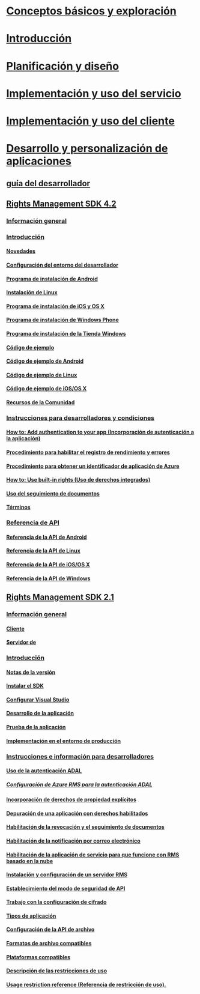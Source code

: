 # [Conceptos básicos y exploración](/rights-management/understand-explore/azure-rights-management)
# [Introducción](/rights-management/get-started/requirements-azure-rms)
# [Planificación y diseño](/rights-management/plan-design/deployment-roadmap)
# [Implementación y uso del servicio](/rights-management/deploy-use/activate-service)
# [Implementación y uso del cliente](/rights-management/rms-client/use-client)
# [Desarrollo y personalización de aplicaciones](developers-guide.md)
## [guía del desarrollador](developers-guide.md)
## [Rights Management SDK 4.2](active-directory-rights-management-services-multi-platform-thin-client-sdk-portal.md)
### [Información general](overview.md)
### [Introducción](get-started.md)
#### [Novedades](release-notes.md)
#### [Configuración del entorno del desarrollador](setup-Developer-environment.md)
#### [Programa de instalación de Android](android-sdk.md)
#### [Instalación de Linux](linux-setup.md)
#### [Programa de instalación de iOS y OS X](ios-sdk.md)
#### [Programa de instalación de Windows Phone](windows-phone-apps.md)
#### [Programa de instalación de la Tienda Windows](winrt-sdk.md)
#### [Código de ejemplo](code-examples.md)
#### [Código de ejemplo de Android](android-code.md)
#### [Código de ejemplo de Linux](linux-c-code-examples.md)
#### [Código de ejemplo de iOS/OS X](ios-os-x-code-examples.md)
#### [Recursos de la Comunidad](community-resources.md)
### [Instrucciones para desarrolladores y condiciones](core-concepts.md)
#### [How to: Add authentication to your app (Incorporación de autenticación a la aplicación)](authentication-integration.md)
#### [Procedimiento para habilitar el registro de rendimiento y errores](enabling-logging.md)
#### [Procedimiento para obtener un identificador de aplicación de Azure](application-id.md)
#### [How to: Use built-in rights (Uso de derechos integrados)](built-in-rights-usage-restriction-reference.md)
#### [Uso del seguimiento de documentos](how-to-use-document-tracking.md)
#### [Términos](terms.md)
### [Referencia de API](api-reference-4-2.md)
#### [Referencia de la API de Android](android-namespaces.md)
#### [Referencia de la API de Linux](linux-c-api-reference.md)
#### [Referencia de la API de iOS/OS X](/rights-management/sdk/4.2/api/iOS/iOS)
#### [Referencia de la API de Windows](/rights-management/sdk/4.2/api/winrt/Microsoft.RightsManagement)
## [Rights Management SDK 2.1](microsoft-information-protection-and-control-client-portal.md)
### [Información general](ad-rms-overview.md)
#### [Cliente](ad-rms-client.md)
#### [Servidor de](ad-rms-server.md)
### [Introducción](getting-started-with-ad-rms-2-0.md)
#### [Notas de la versión](release-notes-rtm.md)
#### [Instalar el SDK](install-the-rms-sdk.md)
#### [Configurar Visual Studio](how-to-configure-a-visual-studio-project-to-use-the-ad-rms-sdk-2-0.md)
#### [Desarrollo de la aplicación](developing-your-application.md)
#### [Prueba de la aplicación](how-to-set-up-your-test-environment.md)
#### [Implementación en el entorno de producción](deploying-your-application.md)
### [Instrucciones e información para desarrolladores](Developer-notes.md)
#### [Uso de la autenticación ADAL](how-to-use-adal-authentication.md)
##### [Configuración de Azure RMS para la autenticación ADAL](adal-auth.md)
#### [Incorporación de derechos de propiedad explícitos](add-explicit-owner-rights.md)
#### [Depuración de una aplicación con derechos habilitados](debugging-applications-that-use-ad-rms.md)
#### [Habilitación de la revocación y el seguimiento de documentos](tracking-content.md)
#### [Habilitación de la notificación por correo electrónico](how-to-enable-email-notification.md)
#### [Habilitación de la aplicación de servicio para que funcione con RMS basado en la nube](how-to-use-file-api-with-aadrm-cloud.md)
#### [Instalación y configuración de un servidor RMS](how-to-install-and-configure-an-rms-server.md)
#### [Establecimiento del modo de seguridad de API](setting-the-api-security-mode-api-mode.md)
#### [Trabajo con la configuración de cifrado](working-with-encryption.md)
#### [Tipos de aplicación](application-types.md)
#### [Configuración de la API de archivo](file-api-configuration.md)
#### [Formatos de archivo compatibles](supported-file-formats.md)
#### [Plataformas compatibles](supported-platforms.md)
#### [Descripción de las restricciones de uso](understanding-usage-restrictions.md)
#### [Usage restriction reference (Referencia de restricción de uso).](usage-restriction-reference.md)


<!--HONumber=Jun16_HO2-->


